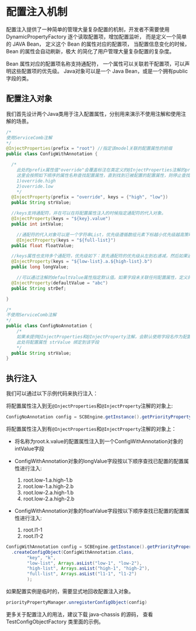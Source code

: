 # 配置注入机制

配置注入提供了一种简单的管理大量复杂配置的机制，开发者不需要使用 DynamicPropertyFactory 逐个读取配置项，增加配置监听，
而是定义一个简单的 JAVA Bean， 定义这个 Bean 的属性对应的配置项， 当配置信息变化的时候， Bean 的属性会自动刷新，极大
的简化了用户管理大量复杂配置的复杂度。 

Bean 属性对应的配置项名称支持通配符， 一个属性可以关联若干配置项，可以声明这些配置项的优先级。 Java对象可以是一个
Java Bean，或是一个拥有public字段的类。

## 配置注入对象
我们首先设计两个Java类用于注入配置属性，分别用来演示不使用注解和使用注解的场景。

```Java
/*
使用ServiceComb注解
*/
@InjectProperties(prefix = "root") //指定该model关联的配置属性的前缀
public class ConfigWithAnnotation {

  /*
	此处的prefix属性值"override"会覆盖标注在类定义的@InjectProperties注解的prefix属性值"root"，keys属性可以为一个字符串数组并且数组元素下标越小优先级越高
	这里会按照如下顺序的属性名称查找配置属性，直到找到已被配置的配置属性，则停止查找：
	1)override.high
    2)override.low
	*/
  @InjectProperty(prefix = "override", keys = {"high", "low"})
  public String strValue;

  //keys支持通配符，并在可以在将配置属性注入的时候指定通配符的代入对象。
  @InjectProperty(keys = "${key}.value")
  public int intValue;

	//通配符的代入对象可以是一个字符串List，优先级遵循数组元素下标越小优先级越高策略
	@InjectProperty(keys = "${full-list}")
  public float floatValue;

  //keys属性也支持多个通配符，优先级如下：首先通配符的优先级从左到右递减，然后如果通配符被代入List，遵循List中元素index越小优先级越高策略。
  @InjectProperty(keys = "${low-list}.a.${high-list}.b")
  public long longValue;

	//可以通过注解的defaultValue属性指定默认值。如果字段未关联任何配置属性，定义的默认值会生效，否则默认值会被覆盖
  @InjectProperty(defaultValue = "abc")
  public String strDef;

}
```

```Java
/*
不使用ServiceComb注解
*/
public class ConfigNoAnnotation {
    /*
	如果未提供@InjectProperties和@InjectProperty注解，会默认使用字段名作为配置属性名。注意类名不作为前缀起作用。
	此处将配置属性 strValue 绑定到该字段
	*/
  public String strValue;
}
```

## 执行注入
我们可以通过以下示例代码来执行注入：

将配置属性注入到无`@InjectProperties`和`@InjectProperty`注解的对象上:

```Java
ConfigNoAnnotation config = SCBEngine.getInstance().getPriorityPropertyManager().createConfigObject(ConfigNoAnnotation.class);
```

将配置属性注入到有`@InjectProperties`和`@InjectProperty`注解的对象上：

* 将名称为root.k.value的配置属性注入到一个ConfigWithAnnotation对象的intValue字段

* ConfigWithAnnotation对象的longValue字段按以下顺序查找已配置的配置属性进行注入:
  1.  root.low-1.a.high-1.b
  2.  root.low-1.a.high-2.b
  3.  root.low-2.a.high-1.b
  4.  root.low-2.a.high-2.b

* ConfigWithAnnotation对象的floatValue字段按以下顺序查找已配置的配置属性进行注入:
  1.  root.l1-1
  2.  root.l1-2

```Java
ConfigWithAnnotation config = SCBEngine.getInstance().getPriorityPropertyManager()
  .createConfigObject(ConfigWithAnnotation.class,
        "key", "k",
        "low-list", Arrays.asList("low-1", "low-2"),
        "high-list", Arrays.asList("high-1", "high-2"),
		"full-list", Arrays.asList("l1-1", "l1-2")
		);
```

如果配置实例是临时的，需要显式地回收配置注入对象。 

```Java
priorityPropertyManager.unregisterConfigObject(config)
```

更多关于配置注入的用法，建议下载 java-chassis 的源码， 查看 TestConfigObjectFactory 类里面的示例。